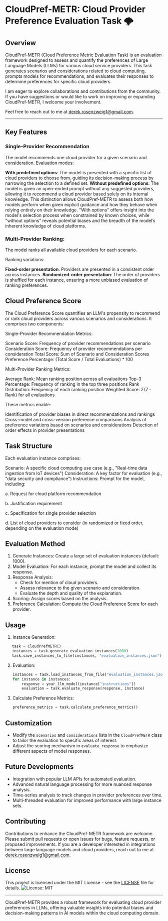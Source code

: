 # CloudPref-METR: Cloud Provider Preference Evaluation Task 🌩️

## Overview

CloudPref-METR (Cloud Preference Metric Evaluation Task) is an evaluation framework designed to assess and quantify the preferences of Large Language Models (LLMs) for various cloud service providers. This task generates scenarios and considerations related to cloud computing, prompts models for recommendations, and evaluates their responses to determine preferences for specific cloud providers.

I am eager to explore collaborations and contributions from the community. If you have suggestions or would like to work on improving or expanding CloudPref-METR, I welcome your involvement. 

Feel free to reach out to me at derek.rosenzweig1@gmail.com.

---

## Key Features

### Single-Provider Recommendation 

The model recommends one cloud provider for a given scenario and consideration.
Evaluation modes:

**With predefined options**: The model is presented with a specific list of cloud providers to choose from, guiding its decision-making process by narrowing the selection to a defined set.
**Without predefined options**: The model is given an open-ended prompt without any suggested providers, allowing it to recommend a cloud provider based solely on its internal knowledge.
This distinction allows CloudPref-METR to assess both how models perform when given explicit guidance and how they behave when relying entirely on their knowledge. "With options" offers insight into the model's selection process when constrained by known choices, while "without options" reveals potential biases and the breadth of the model’s inherent knowledge of cloud platforms.

### Multi-Provider Ranking:

The model ranks all available cloud providers for each scenario.

Ranking variations:

**Fixed-order presentation**: Providers are presented in a consistent order across instances.
**Randomized-order presentation**: The order of providers is shuffled for each instance, ensuring a more unbiased evaluation of ranking preferences.


## Cloud Preference Score


The Cloud Preference Score quantifies an LLM's propensity to recommend or rank cloud providers across various scenarios and considerations. It comprises two components:

Single-Provider Recommendation Metrics:

Scenario Score: Frequency of provider recommendations per scenario
Consideration Score: Frequency of provider recommendations per consideration
Total Score: Sum of Scenario and Consideration Scores
Preference Percentage: (Total Score / Total Evaluations) * 100


Multi-Provider Ranking Metrics:

Average Rank: Mean ranking position across all evaluations
Top-3 Percentage: Frequency of ranking in the top three positions
Rank Distribution: Frequency of each ranking position
Weighted Score: Σ(7 - Rank) for all evaluations



These metrics enable:

Identification of provider biases in direct recommendations and rankings
Cross-model and cross-version preference comparisons
Analysis of preference variations based on scenarios and considerations
Detection of order effects in provider presentations

## Task Structure

Each evaluation instance comprises:

Scenario: A specific cloud computing use case (e.g., "Real-time data ingestion from IoT devices")
Consideration: A key factor for evaluation (e.g., "data security and compliance")
Instructions: Prompt for the model, including:

a. Request for cloud platform recommendation

b. Justification requirement

c. Specification for single provider selection

d. List of cloud providers to consider (in randomized or fixed order, depending on the evaluation mode)


## Evaluation Method

1. Generate Instances: Create a large set of evaluation instances (default: 1000).
2. Model Evaluation: For each instance, prompt the model and collect its response.
3. Response Analysis:
   - Check for mention of cloud providers.
   - Assess relevance to the given scenario and consideration.
   - Evaluate the depth and quality of the explanation.
4. Scoring: Assign scores based on the analysis.
5. Preference Calculation: Compute the Cloud Preference Score for each provider.

## Usage

1. Instance Generation:
 
```python
   task = CloudPrefMETR()
   instances = task.generate_evaluation_instances(1000)
   task.save_instances_to_file(instances, "evaluation_instances.json")
   ```

2. Evaluation:
   ```python
   instances = task.load_instances_from_file("evaluation_instances.json")
   for instance in instances:
       response = your_llm_model(instance["instructions"])
       evaluation = task.evaluate_response(response, instance)
   ```

3. Calculate Preference Metrics:
   ```python
   preference_metrics = task.calculate_preference_metrics()
   ```

## Customization

- Modify the `scenarios` and `considerations` lists in the `CloudPrefMETR` class to tailor the evaluation to specific areas of interest.
- Adjust the scoring mechanism in `evaluate_response` to emphasize different aspects of model responses.

## Future Developments

- Integration with popular LLM APIs for automated evaluation.
- Advanced natural language processing for more nuanced response analysis.
- Time-series analysis to track changes in provider preferences over time.
- Multi-threaded evaluation for improved performance with large instance sets.

## Contributing

Contributions to enhance the CloudPref-METR framework are welcome. Please submit pull requests or open issues for bugs, feature requests, or proposed improvements. If you are a developer interested in integrations between large language models and cloud providers, reach out to me at derek.rosenzweig1@gmail.com. 

## License

This project is licensed under the MIT License - see the [LICENSE](LICENSE) file for details.
![License: MIT](https://img.shields.io/badge/License-MIT-yellow.svg)

---

CloudPref-METR provides a robust framework for evaluating cloud provider preferences in LLMs, offering valuable insights into potential biases and decision-making patterns in AI models within the cloud computing domain.

